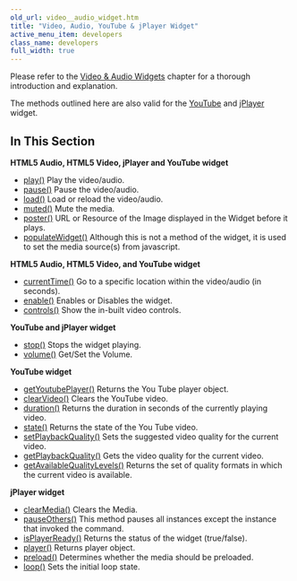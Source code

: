 ```yaml
---
old_url: video__audio_widget.htm
title: "Video, Audio, YouTube & jPlayer Widget"
active_menu_item: developers
class_name: developers
full_width: true
---
```



Please refer to the [Video & Audio Widgets](/developers/documentation/product-guide/advanced-important-widgets/video-audio-widgets/) chapter for a thorough introduction and explanation.

The methods outlined here are also valid for the [YouTube](/developers/documentation/product-guide/widget-properties-events/advanced/youtube) and [jPlayer](/developers/documentation/product-guide/widget-properties-events/advanced/jplayer) widget.

## In This Section

**HTML5 Audio, HTML5 Video, jPlayer and YouTube widget**
  
 - [play()](/developers/documentation/scripting-apis/client-api/widget-object-functions/video-audio-youtube-widget/play)
    Play the video/audio.
 - [pause()](/developers/documentation/scripting-apis/client-api/widget-object-functions/video-audio-youtube-widget/pause)
    Pause the video/audio.
 - [load()](/developers/documentation/scripting-apis/client-api/widget-object-functions/video-audio-youtube-widget/load)
    Load or reload the video/audio.
 - [muted()](/developers/documentation/scripting-apis/client-api/widget-object-functions/video-audio-youtube-widget/muted)
    Mute the media.
 - [poster()](/developers/documentation/scripting-apis/client-api/widget-object-functions/video-audio-youtube-widget/poster) URL or Resource of the Image displayed in the Widget before it plays.
 - [populateWidget()](/developers/documentation/scripting-apis/client-api/widget-object-functions/video-audio-youtube-widget/vidpopulatewidget)
    Although this is not a method of the widget, it is used to set the media source(s) from javascript.

**HTML5 Audio, HTML5 Video, and YouTube widget**

 - [currentTime()](/developers/documentation/scripting-apis/client-api/widget-object-functions/video-audio-youtube-widget/currenttime)
    Go to a specific location within the video/audio (in seconds).
 - [enable()](/developers/documentation/scripting-apis/client-api/widget-object-functions/video-audio-youtube-widget/enable)
    Enables or Disables the widget.
 - [controls()](/developers/documentation/scripting-apis/client-api/widget-object-functions/video-audio-youtube-widget/controls)
    Show the in-built video controls.


**YouTube and jPlayer widget**

 - [stop()](/developers/documentation/scripting-apis/client-api/widget-object-functions/video-audio-youtube-widget/stop)
    Stops the widget playing.
 - [volume()](/developers/documentation/scripting-apis/client-api/widget-object-functions/video-audio-youtube-widget/volume)
    Get/Set the Volume.


**YouTube widget**

 - [getYoutubePlayer()](/developers/documentation/scripting-apis/client-api/widget-object-functions/video-audio-youtube-widget/getyoutubeplayer)
    Returns the You Tube player object.
 - [clearVideo()](/developers/documentation/scripting-apis/client-api/widget-object-functions/video-audio-youtube-widget/clearvideo)
    Clears the YouTube video.
 - [duration()](/developers/documentation/scripting-apis/client-api/widget-object-functions/video-audio-youtube-widget/duration)
    Returns the duration in seconds of the currently playing video.
 - [state()](/developers/documentation/scripting-apis/client-api/widget-object-functions/video-audio-youtube-widget/state)
    Returns the state of the You Tube video.
 - [setPlaybackQuality()](/developers/documentation/scripting-apis/client-api/widget-object-functions/video-audio-youtube-widget/setplaybackquality)
    Sets the suggested video quality for the current video.
 - [getPlaybackQuality()](/developers/documentation/scripting-apis/client-api/widget-object-functions/video-audio-youtube-widget/getplaybackquality)
    Gets the video quality for the current video.
 - [getAvailableQualityLevels()](/developers/documentation/scripting-apis/client-api/widget-object-functions/video-audio-youtube-widget/getavailablequalitylevels)
    Returns the set of quality formats in which the current video is available.

**jPlayer widget**

- [clearMedia()](/developers/documentation/scripting-apis/client-api/widget-object-functions/video-audio-youtube-widget/clearmedia)
    Clears the Media.
- [pauseOthers()](/developers/documentation/scripting-apis/client-api/widget-object-functions/video-audio-youtube-widget/pauseothers)
    This method pauses all instances except the instance that invoked the command. 
- [isPlayerReady()](/developers/documentation/scripting-apis/client-api/widget-object-functions/video-audio-youtube-widget/isplayerready)
	Returns the status of the widget (true/false).
- [player()](/developers/documentation/scripting-apis/client-api/widget-object-functions/video-audio-youtube-widget/player)
    Returns player object.
- [preload()](/developers/documentation/scripting-apis/client-api/widget-object-functions/video-audio-youtube-widget/preload) Determines whether the media should be preloaded.
- [loop()](/developers/documentation/scripting-apis/client-api/widget-object-functions/video-audio-youtube-widget/loop)
   Sets the initial loop state.